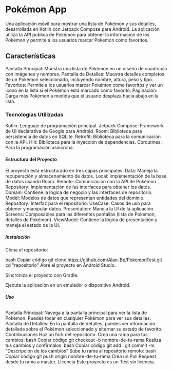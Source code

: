# **Pokémon App**
Una aplicación móvil para mostrar una lista de Pokémon y sus detalles, desarrollada en Kotlin con Jetpack Compose para Android. La aplicación utiliza la API pública de Pokémon para obtener la información de los Pokémon y permite a los usuarios marcar Pokémon como favoritos.

## **Características**
Pantalla Principal: Muestra una lista de Pokémon en un diseño de cuadrícula con imágenes y nombres.
Pantalla de Detalles: Muestra detalles completos de un Pokémon seleccionado, incluyendo nombre, altura, peso y tipo.
Favoritos: Permite a los usuarios marcar Pokémon como favoritos y ver un icono en la lista si el Pokémon está marcado como favorito.
Paginación: Carga más Pokémon a medida que el usuario desplaza hacia abajo en la lista.

### **Tecnologías Utilizadas**
Kotlin: Lenguaje de programación principal.
Jetpack Compose: Framework de UI declarativa de Google para Android.
Room: Biblioteca para persistencia de datos en SQLite.
Retrofit: Biblioteca para la comunicación con la API.
Hilt: Biblioteca para la inyección de dependencias.
Coroutines: Para la programación asíncrona.

#### **Estructura del Proyecto**
El proyecto está estructurado en tres capas principales:
Data: Maneja la recuperación y almacenamiento de datos.
Local: Implementación de la base de datos usando Room.
Remote: Comunicación con la API de Pokémon.
Repository: Implementación de las interfaces para obtener los datos.
Domain: Contiene la lógica de negocio y las interfaces de repositorio.
Model: Modelos de datos que representan entidades del dominio.
Repository: Interfaz para el repositorio.
UseCase: Casos de uso para obtener y manipular datos.
Presentation: Maneja la UI de la aplicación.
Screens: Composables para las diferentes pantallas (lista de Pokémon, detalles de Pokémon).
ViewModel: Contiene la lógica de presentación y maneja el estado de la UI.

##### **Instalación**
Clona el repositorio:

bash
Copiar código
git clone https://github.com/Alan-Bp/PokemonTest.git
cd "repositorio"
Abre el proyecto en Android Studio.

Sincroniza el proyecto con Gradle.

Ejecuta la aplicación en un emulador o dispositivo Android.

###### **Uso**
Pantalla Principal: Navega a la pantalla principal para ver la lista de Pokémon. Puedes tocar en cualquier Pokémon para ver sus detalles.
Pantalla de Detalles: En la pantalla de detalles, puedes ver información detallada sobre el Pokémon seleccionado y alternar su estado de favorito.
Contribuciones
Haz un fork del repositorio.
Crea una rama para tus cambios:
bash
Copiar código
git checkout -b nombre-de-tu-rama
Realiza tus cambios y confírmalos:
bash
Copiar código
git add .
git commit -m "Descripción de los cambios"
Sube tu rama al repositorio remoto:
bash
Copiar código
git push origin nombre-de-tu-rama
Crea un Pull Request desde tu rama a master.
Licencia
Este proyecto es un Test sin licencia.

